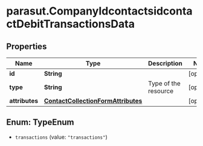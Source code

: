# parasut.CompanyIdcontactsidcontactDebitTransactionsData

## Properties
Name | Type | Description | Notes
------------ | ------------- | ------------- | -------------
**id** | **String** |  | [optional] 
**type** | **String** | Type of the resource | [optional] 
**attributes** | [**ContactCollectionFormAttributes**](ContactCollectionFormAttributes.md) |  | [optional] 


<a name="TypeEnum"></a>
## Enum: TypeEnum


* `transactions` (value: `"transactions"`)




